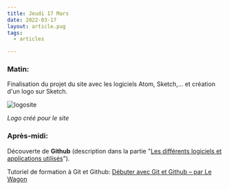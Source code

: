 ```yaml
---
title: Jeudi 17 Mars
date: 2022-03-17
layout: article.pug
tags:
  - articles

---
```

### Matin:
Finalisation du projet du site avec les logiciels Atom, Sketch,... et création d'un logo sur Sketch.

![logosite](/assets/logosite.jpeg)

*Logo créé pour le site*

### Après-midi:
Découverte de **Github** (description dans la partie "[Les différents logiciels et applications utilisés](/differentsapp)").

Tutoriel de formation à Git et Github: [Débuter avec Git et Github – par Le Wagon](https://www.youtube.com/watch?v=V6Zo68uQPqE)




<!-- Écrire ce que c’est github

* Créer un compte sur GitHub
* Créer un repository « website »
* Créer un dossier « website » sur le bureau
* Créer un fichier « readme.md » qui contient le texte « hello » dans le dossier website
Faire un commit pour envoyer le fichier sur github (voir doc sur GitHub) -->
